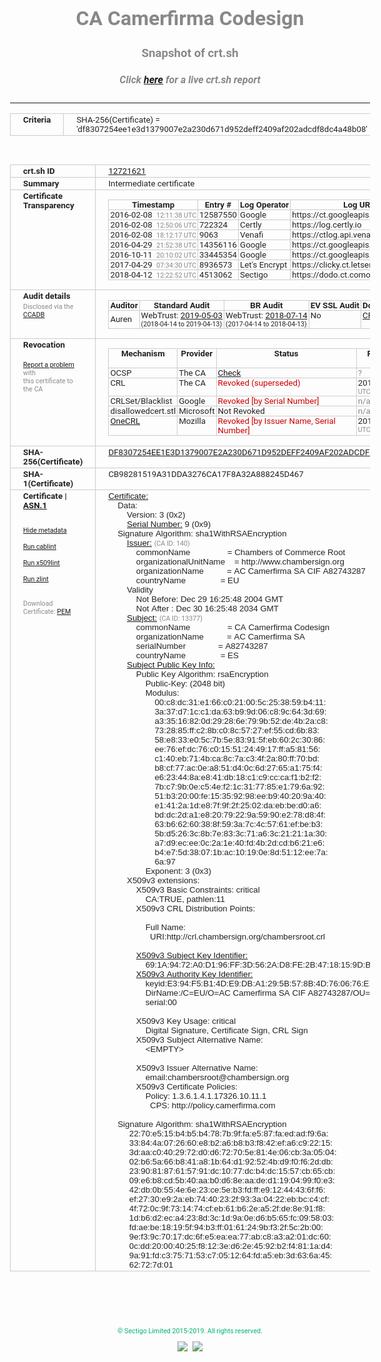 # CA Camerfirma Codesign
### Snapshot of crt.sh
##### Click [here](https://crt.sh/?q=DF8307254EE1E3D1379007E2A230D671D952DEFF2409AF202ADCDF8DC4A48B08) for a live crt.sh report

---
<!DOCTYPE HTML PUBLIC "-//W3C//DTD HTML 4.0 Transitional//EN">
<HTML>
<HEAD>
  <META http-equiv="Content-Type" content="text/html; charset=UTF-8">
  <TITLE>crt.sh | df8307254ee1e3d1379007e2a230d671d952deff2409af202adcdf8dc4a48b08</TITLE>
  <META name="description" content="Free CT Log Certificate Search Tool from Sectigo (formerly Comodo CA)">
  <META name="keywords" content="crt.sh, CT, Certificate Transparency, Certificate Search, SSL Certificate, Sectigo, Comodo CA">
  <LINK href="//fonts.googleapis.com/css?family=Roboto+Mono|Roboto:400,400i,700,700i" rel="stylesheet">
  <STYLE type="text/css">
    a {
      white-space: nowrap;
    }
    body {
      color: #888888;
      font: 12pt Roboto, sans-serif;
      padding-top: 10px;
      text-align: center
    }
    form {
      margin: 0px
    }
    span {
      border-radius: 10px
    }
    span.heading {
      color: #888888;
      font: 12pt Roboto, sans-serif
    }
    span.title {
      background-color: #00B373;
      color: #FFFFFF;
      font: bold 18pt Roboto, sans-serif;
      padding: 0px 5px
    }
    span.text {
      color: #888888;
      font: 10pt Roboto, sans-serif
    }
    span.whiteongrey {
      background-color: #D9D9D6;
      color: #FFFFFF;
      font: bold 18pt Roboto, sans-serif;
      padding: 0px 5px
    }
    table {
      border-collapse: collapse;
      color: #222222;
      font: 10pt Roboto, sans-serif;
      margin-left: auto;
      margin-right: auto
    }
    table.options {
      border: none;
      margin-left: 10px
    }
    td, th {
      border: 1px solid #CCCCCC;
      padding: 0px 2px;
      text-align: left;
      vertical-align: top
    }
    td.outer, th.outer {
      border: 1px solid #CCCCCC;
      padding: 2px 20px;
      text-align: left
    }
    th.heading {
      color: #888888;
      font: bold italic 12pt Roboto, sans-serif;
      padding: 20px 0px 0px;
      text-align: center
    }
    th.options, td.options {
      border: none;
      vertical-align: middle
    }
    td.text {
      font: 10pt "Roboto Mono", sans-serif;
      padding: 2px 20px
    }
    td.heading {
      border: none;
      color: #888888;
      font: 12pt Roboto, sans-serif;
      padding-top: 20px;
      text-align: center
    }
    table.lint td, th {
      text-align: center
    }
    .button {
      background-color: #00B373;
      border-radius: 10px;
      color: #FFFFFF;
      font: bold 13pt Roboto, sans-serif
    }
    .copyright {
      font: 8pt Roboto, sans-serif;
      color: #00B373
    }
    .input {
      border: 1px solid #888888;
      font-weight: bold;
      text-align: center
    }
    .small {
      font: 8pt Roboto, sans-serif;
      color: #888888
    }
    .error {
      background-color: #FFDFDF;
      color: #CC0000;
      font-weight: bold
    }
    .fatal {
      background-color: #0000AA;
      color: #FFFFFF;
      font-weight: bold
    }
    .notice {
      background-color: #FFFFDF;
      color: #606000
    }
    .warning {
      background-color: #FFEFDF;
      color: #DF6000
    }
  </STYLE>
</HEAD>
<BODY>

<TABLE>
  <TR>
    <TH class="outer">Criteria</TH>
    <TD class="outer">SHA-256(Certificate) = 'df8307254ee1e3d1379007e2a230d671d952deff2409af202adcdf8dc4a48b08'</TD>
  </TR>
</TABLE>
<BR>
<TABLE>
  <TR>
    <TH class="outer">crt.sh ID</TH>
    <TD class="outer"><A href="?id=12721621">12721621</A></TD>
  </TR>
  <TR>
    <TH class="outer">Summary</TH>
    <TD class="outer">Intermediate certificate</TD>
  </TR>
  <TR>
    <TH class="outer">Certificate<BR>Transparency</TH>
    <TD class="outer">
<TABLE class="options" style="margin-left:0px">
  <TR>
    <TH>Timestamp</TH>
    <TH>Entry #</TH>
    <TH>Log Operator</TH>
    <TH>Log URL</TH>
  </TR>
  <TR>
    <TD>2016-02-08&nbsp; <FONT class="small">12:11:38 UTC</FONT></TD>
    <TD>12587550</TD>
    <TD>Google</TD>
    <TD>https://ct.googleapis.com/pilot</TD>
  </TR>
  <TR>
    <TD>2016-02-08&nbsp; <FONT class="small">12:50:06 UTC</FONT></TD>
    <TD>722324</TD>
    <TD>Certly</TD>
    <TD>https://log.certly.io</TD>
  </TR>
  <TR>
    <TD>2016-02-08&nbsp; <FONT class="small">18:12:17 UTC</FONT></TD>
    <TD>9063</TD>
    <TD>Venafi</TD>
    <TD>https://ctlog.api.venafi.com</TD>
  </TR>
  <TR>
    <TD>2016-04-29&nbsp; <FONT class="small">21:52:38 UTC</FONT></TD>
    <TD>14356116</TD>
    <TD>Google</TD>
    <TD>https://ct.googleapis.com/rocketeer</TD>
  </TR>
  <TR>
    <TD>2016-10-11&nbsp; <FONT class="small">20:10:02 UTC</FONT></TD>
    <TD>33445354</TD>
    <TD>Google</TD>
    <TD>https://ct.googleapis.com/aviator</TD>
  </TR>
  <TR>
    <TD>2017-04-29&nbsp; <FONT class="small">07:34:30 UTC</FONT></TD>
    <TD>8936573</TD>
    <TD>Let's Encrypt</TD>
    <TD>https://clicky.ct.letsencrypt.org</TD>
  </TR>
  <TR>
    <TD>2018-04-12&nbsp; <FONT class="small">12:22:52 UTC</FONT></TD>
    <TD>4513062</TD>
    <TD>Sectigo</TD>
    <TD>https://dodo.ct.comodo.com</TD>
  </TR>
</TABLE>
    </TD>
  </TR>
  <TR>
    <TH class="outer">Audit details<BR>
      <DIV class="small" style="padding-top:3px">Disclosed via the
        <A href="//ccadb-public.secure.force.com/mozilla/PublicAllIntermediateCerts" target="_blank">CCADB</A></DIV>
    </TH>
    <TD class="outer">
<TABLE class="options" style="margin-left:0px">
  <TR>
    <TH>Auditor</TH>
    <TH>Standard Audit</TH>
    <TH>BR Audit</TH>
    <TH>EV SSL Audit</TH>
    <TH>Documents</TH>
    <TH>CCADB</TH>
    <TH>Root Owner / Certificate</TH>
  </TR>
  <TR>
    <TD style="vertical-align:middle">Auren</TD>
    <TD>WebTrust:
      <A href="https://www.cpacanada.ca/generichandlers/CPACHandler.ashx?attachmentid=230425" target="_blank">2019-05-03</A>
      <BR><FONT style="font-size:8pt">(2018-04-14 to 2019-04-13)</FONT></TD>
    <TD>WebTrust:
      <A href="https://bugzilla.mozilla.org/attachment.cgi?id=8995930" target="_blank">2018-07-14</A>
      <BR><FONT style="font-size:8pt">(2017-04-14 to 2018-04-13)</FONT></TD>
    <TD>No    <TD>
      <A href="https://www.camerfirma.com/publico/DocumentosWeb/politicas/CAMERFIRMA_CPS_EIDAS_ES_1.2.10.pdf" target="blank">CP</A>
      <A href="https://www.camerfirma.com/publico/DocumentosWeb/politicas/CAMERFIRMA_CPS_EIDAS_EN_1.2.10.pdf" target="blank">CPS</A>
    </TD>
    <TD><A href="//ccadb.force.com/001o000000x58TtAAI" target="_blank">001o000000x58TtAAI</A></TD>
    <TD><A href="/?id=1251">AC Camerfirma, S.A.</A></TD>
  </TR>
</TABLE>
    </TD>
  </TR>
  <TR>
    <TH class="outer">Revocation<BR><BR>
      <DIV class="small" style="padding-top:3px"><A href="?id=12721621&opt=problemreporting">Report a problem</A> with<BR>this certificate to the CA</DIV></TH>
    <TD class="outer">
      <TABLE class="options" style="margin-left:0px">
        <TR>
          <TH>Mechanism</TH>
          <TH>Provider</TH>
          <TH>Status</TH>
          <TH>Revocation Date</TH>
          <TH>Last Observed in CRL</TH>
          <TH>Last Checked <SPAN style="color:#CC0000;vertical-align:middle;font-size:70%;font-weight:normal">(Error)</SPAN></TH>
        </TR>
        <TR>
          <TD>OCSP</TD>
          <TD>The CA</TD>
          <TD><A href="?id=12721621&opt=ocsp">Check</A></TD>
          <TD><SPAN style="color:#888888">?</SPAN></TD>
          <TD><SPAN style="color:#888888">n/a</SPAN></TD>
          <TD><SPAN style="color:#888888">?</SPAN></TD>
        </TR>
        <TR>
          <TD>CRL</TD>
          <TD>The CA</TD>
          <TD><SPAN style="color:#CC0000">Revoked (superseded)</SPAN></TD><TD>2018-12-18&nbsp; <FONT class="small">09:21:42 UTC</FONT></TD><TD>2019-02-19&nbsp; <FONT class="small">13:16:45 UTC</FONT></TD><TD>2019-12-04&nbsp; <FONT class="small">16:50:07 UTC</FONT></TD>
        </TR>
        <TR>
          <TD>CRLSet/Blacklist</TD>
          <TD>Google</TD>
          <TD><SPAN style="color:#CC0000">Revoked [by Serial Number]</SPAN></TD>
          <TD><SPAN style="color:#888888">n/a</SPAN></TD>
          <TD><SPAN style="color:#888888">n/a</SPAN></TD>
          <TD><SPAN style="color:#888888">n/a</SPAN></TD>
        </TR>
        <TR>
          <TD>disallowedcert.stl</TD>
          <TD>Microsoft</TD>
          <TD>Not Revoked</TD>
          <TD><SPAN style="color:#888888">n/a</SPAN></TD>
          <TD><SPAN style="color:#888888">n/a</SPAN></TD>
          <TD><SPAN style="color:#888888">n/a</SPAN></TD>
        </TR>
        <TR>
          <TD><A href="/mozilla-onecrl" target="_blank">OneCRL</A></TD>
          <TD>Mozilla</TD>
          <TD><SPAN style="color:#CC0000">Revoked [by Issuer Name, Serial Number]</SPAN></TD><TD>2019-01-18&nbsp; <FONT class="small">11:45:13 UTC</FONT></TD>
          <TD><SPAN style="color:#888888">n/a</SPAN></TD>
          <TD><SPAN style="color:#888888">n/a</SPAN></TD>
        </TR>
      </TABLE>
    </TD>
  </TR>
  <TR>
    <TH class="outer">SHA-256(Certificate)</TH>
    <TD class="outer"><A href="//censys.io/certificates/df8307254ee1e3d1379007e2a230d671d952deff2409af202adcdf8dc4a48b08">DF8307254EE1E3D1379007E2A230D671D952DEFF2409AF202ADCDF8DC4A48B08</A></TD>
  </TR>
  <TR>
    <TH class="outer">SHA-1(Certificate)</TH>
    <TD class="outer">CB98281519A31DDA3276CA17F8A32A888245D467</TD>
  </TR>
  <TR>
    <TH class="outer">Certificate | <A href="?asn1=12721621">ASN.1</A>
      <SPAN class="small"><BR>
      <BR><BR><A href="?id=12721621&opt=nometadata">Hide metadata</A>
      <BR><BR><A href="?id=12721621&opt=cablint">Run cablint</A>
      <BR><BR><A href="?id=12721621&opt=x509lint">Run x509lint</A>
      <BR><BR><A href="?id=12721621&opt=zlint">Run zlint</A>
      <BR><BR><BR>Download Certificate: <A href="?d=12721621">PEM</A>
      </SPAN>
    </TH>
    <TD class="text"><A href="?d=12721621">Certificate:</A><BR>&nbsp;&nbsp;&nbsp;&nbsp;Data:<BR>&nbsp;&nbsp;&nbsp;&nbsp;&nbsp;&nbsp;&nbsp;&nbsp;Version:&nbsp;3&nbsp;(0x2)<BR>&nbsp;&nbsp;&nbsp;&nbsp;&nbsp;&nbsp;&nbsp;&nbsp;<A href="?serial=09">Serial&nbsp;Number:</A>&nbsp;9&nbsp;(0x9)<BR>&nbsp;&nbsp;&nbsp;&nbsp;Signature&nbsp;Algorithm:&nbsp;sha1WithRSAEncryption<BR>&nbsp;&nbsp;&nbsp;&nbsp;&nbsp;&nbsp;&nbsp;&nbsp;<A href="?caid=140">Issuer:</A> <SPAN class="small">(CA ID: 140)</SPAN><BR>&nbsp;&nbsp;&nbsp;&nbsp;&nbsp;&nbsp;&nbsp;&nbsp;&nbsp;&nbsp;&nbsp;&nbsp;commonName&nbsp;&nbsp;&nbsp;&nbsp;&nbsp;&nbsp;&nbsp;&nbsp;&nbsp;&nbsp;&nbsp;&nbsp;&nbsp;&nbsp;&nbsp;&nbsp;=&nbsp;Chambers&nbsp;of&nbsp;Commerce&nbsp;Root<BR>&nbsp;&nbsp;&nbsp;&nbsp;&nbsp;&nbsp;&nbsp;&nbsp;&nbsp;&nbsp;&nbsp;&nbsp;organizationalUnitName&nbsp;&nbsp;&nbsp;&nbsp;=&nbsp;http://www.chambersign.org<BR>&nbsp;&nbsp;&nbsp;&nbsp;&nbsp;&nbsp;&nbsp;&nbsp;&nbsp;&nbsp;&nbsp;&nbsp;organizationName&nbsp;&nbsp;&nbsp;&nbsp;&nbsp;&nbsp;&nbsp;&nbsp;&nbsp;&nbsp;=&nbsp;AC&nbsp;Camerfirma&nbsp;SA&nbsp;CIF&nbsp;A82743287<BR>&nbsp;&nbsp;&nbsp;&nbsp;&nbsp;&nbsp;&nbsp;&nbsp;&nbsp;&nbsp;&nbsp;&nbsp;countryName&nbsp;&nbsp;&nbsp;&nbsp;&nbsp;&nbsp;&nbsp;&nbsp;&nbsp;&nbsp;&nbsp;&nbsp;&nbsp;&nbsp;&nbsp;=&nbsp;EU<BR>&nbsp;&nbsp;&nbsp;&nbsp;&nbsp;&nbsp;&nbsp;&nbsp;Validity<BR>&nbsp;&nbsp;&nbsp;&nbsp;&nbsp;&nbsp;&nbsp;&nbsp;&nbsp;&nbsp;&nbsp;&nbsp;Not&nbsp;Before:&nbsp;Dec&nbsp;29&nbsp;16:25:48&nbsp;2004&nbsp;GMT<BR>&nbsp;&nbsp;&nbsp;&nbsp;&nbsp;&nbsp;&nbsp;&nbsp;&nbsp;&nbsp;&nbsp;&nbsp;Not&nbsp;After&nbsp;:&nbsp;Dec&nbsp;30&nbsp;16:25:48&nbsp;2034&nbsp;GMT<BR>&nbsp;&nbsp;&nbsp;&nbsp;&nbsp;&nbsp;&nbsp;&nbsp;<A href="?caid=13377">Subject:</A> <SPAN class="small">(CA ID: 13377)</SPAN><BR>&nbsp;&nbsp;&nbsp;&nbsp;&nbsp;&nbsp;&nbsp;&nbsp;&nbsp;&nbsp;&nbsp;&nbsp;commonName&nbsp;&nbsp;&nbsp;&nbsp;&nbsp;&nbsp;&nbsp;&nbsp;&nbsp;&nbsp;&nbsp;&nbsp;&nbsp;&nbsp;&nbsp;&nbsp;=&nbsp;CA&nbsp;Camerfirma&nbsp;Codesign<BR>&nbsp;&nbsp;&nbsp;&nbsp;&nbsp;&nbsp;&nbsp;&nbsp;&nbsp;&nbsp;&nbsp;&nbsp;organizationName&nbsp;&nbsp;&nbsp;&nbsp;&nbsp;&nbsp;&nbsp;&nbsp;&nbsp;&nbsp;=&nbsp;AC&nbsp;Camerfirma&nbsp;SA<BR>&nbsp;&nbsp;&nbsp;&nbsp;&nbsp;&nbsp;&nbsp;&nbsp;&nbsp;&nbsp;&nbsp;&nbsp;serialNumber&nbsp;&nbsp;&nbsp;&nbsp;&nbsp;&nbsp;&nbsp;&nbsp;&nbsp;&nbsp;&nbsp;&nbsp;&nbsp;&nbsp;=&nbsp;A82743287<BR>&nbsp;&nbsp;&nbsp;&nbsp;&nbsp;&nbsp;&nbsp;&nbsp;&nbsp;&nbsp;&nbsp;&nbsp;countryName&nbsp;&nbsp;&nbsp;&nbsp;&nbsp;&nbsp;&nbsp;&nbsp;&nbsp;&nbsp;&nbsp;&nbsp;&nbsp;&nbsp;&nbsp;=&nbsp;ES<BR>&nbsp;&nbsp;&nbsp;&nbsp;&nbsp;&nbsp;&nbsp;&nbsp;<A href="?spkisha256=0ce5d2685b4a973997e1c75a229da5814281f09c9f90a9e882337a3a90837fd3">Subject&nbsp;Public&nbsp;Key&nbsp;Info:</A><BR>&nbsp;&nbsp;&nbsp;&nbsp;&nbsp;&nbsp;&nbsp;&nbsp;&nbsp;&nbsp;&nbsp;&nbsp;Public&nbsp;Key&nbsp;Algorithm:&nbsp;rsaEncryption<BR>&nbsp;&nbsp;&nbsp;&nbsp;&nbsp;&nbsp;&nbsp;&nbsp;&nbsp;&nbsp;&nbsp;&nbsp;&nbsp;&nbsp;&nbsp;&nbsp;Public-Key:&nbsp;(2048&nbsp;bit)<BR>&nbsp;&nbsp;&nbsp;&nbsp;&nbsp;&nbsp;&nbsp;&nbsp;&nbsp;&nbsp;&nbsp;&nbsp;&nbsp;&nbsp;&nbsp;&nbsp;Modulus:<BR>&nbsp;&nbsp;&nbsp;&nbsp;&nbsp;&nbsp;&nbsp;&nbsp;&nbsp;&nbsp;&nbsp;&nbsp;&nbsp;&nbsp;&nbsp;&nbsp;&nbsp;&nbsp;&nbsp;&nbsp;00:c8:dc:31:e1:66:c0:21:00:5c:25:38:59:b4:11:<BR>&nbsp;&nbsp;&nbsp;&nbsp;&nbsp;&nbsp;&nbsp;&nbsp;&nbsp;&nbsp;&nbsp;&nbsp;&nbsp;&nbsp;&nbsp;&nbsp;&nbsp;&nbsp;&nbsp;&nbsp;3a:37:d7:1c:c1:da:63:b9:9d:06:c8:9c:64:3d:69:<BR>&nbsp;&nbsp;&nbsp;&nbsp;&nbsp;&nbsp;&nbsp;&nbsp;&nbsp;&nbsp;&nbsp;&nbsp;&nbsp;&nbsp;&nbsp;&nbsp;&nbsp;&nbsp;&nbsp;&nbsp;a3:35:16:82:0d:29:28:6e:79:9b:52:de:4b:2a:c8:<BR>&nbsp;&nbsp;&nbsp;&nbsp;&nbsp;&nbsp;&nbsp;&nbsp;&nbsp;&nbsp;&nbsp;&nbsp;&nbsp;&nbsp;&nbsp;&nbsp;&nbsp;&nbsp;&nbsp;&nbsp;73:28:85:ff:c2:8b:c0:8c:57:27:ef:55:cd:6b:83:<BR>&nbsp;&nbsp;&nbsp;&nbsp;&nbsp;&nbsp;&nbsp;&nbsp;&nbsp;&nbsp;&nbsp;&nbsp;&nbsp;&nbsp;&nbsp;&nbsp;&nbsp;&nbsp;&nbsp;&nbsp;58:e8:33:e0:5c:7b:5e:83:91:5f:eb:60:2c:30:86:<BR>&nbsp;&nbsp;&nbsp;&nbsp;&nbsp;&nbsp;&nbsp;&nbsp;&nbsp;&nbsp;&nbsp;&nbsp;&nbsp;&nbsp;&nbsp;&nbsp;&nbsp;&nbsp;&nbsp;&nbsp;ee:76:ef:dc:76:c0:15:51:24:49:17:ff:a5:81:56:<BR>&nbsp;&nbsp;&nbsp;&nbsp;&nbsp;&nbsp;&nbsp;&nbsp;&nbsp;&nbsp;&nbsp;&nbsp;&nbsp;&nbsp;&nbsp;&nbsp;&nbsp;&nbsp;&nbsp;&nbsp;c1:40:eb:71:4b:ca:8c:7a:c3:4f:2a:80:ff:70:bd:<BR>&nbsp;&nbsp;&nbsp;&nbsp;&nbsp;&nbsp;&nbsp;&nbsp;&nbsp;&nbsp;&nbsp;&nbsp;&nbsp;&nbsp;&nbsp;&nbsp;&nbsp;&nbsp;&nbsp;&nbsp;b8:cf:77:ac:0e:a8:51:d4:0c:6d:27:65:a1:75:f4:<BR>&nbsp;&nbsp;&nbsp;&nbsp;&nbsp;&nbsp;&nbsp;&nbsp;&nbsp;&nbsp;&nbsp;&nbsp;&nbsp;&nbsp;&nbsp;&nbsp;&nbsp;&nbsp;&nbsp;&nbsp;e6:23:44:8a:e8:41:db:18:c1:c9:cc:ca:f1:b2:f2:<BR>&nbsp;&nbsp;&nbsp;&nbsp;&nbsp;&nbsp;&nbsp;&nbsp;&nbsp;&nbsp;&nbsp;&nbsp;&nbsp;&nbsp;&nbsp;&nbsp;&nbsp;&nbsp;&nbsp;&nbsp;7b:c7:9b:0e:c5:4e:f2:1c:31:77:85:e1:79:6a:92:<BR>&nbsp;&nbsp;&nbsp;&nbsp;&nbsp;&nbsp;&nbsp;&nbsp;&nbsp;&nbsp;&nbsp;&nbsp;&nbsp;&nbsp;&nbsp;&nbsp;&nbsp;&nbsp;&nbsp;&nbsp;51:b3:20:00:fe:15:35:92:98:ee:b9:40:20:9a:40:<BR>&nbsp;&nbsp;&nbsp;&nbsp;&nbsp;&nbsp;&nbsp;&nbsp;&nbsp;&nbsp;&nbsp;&nbsp;&nbsp;&nbsp;&nbsp;&nbsp;&nbsp;&nbsp;&nbsp;&nbsp;e1:41:2a:1d:e8:7f:9f:2f:25:02:da:eb:be:d0:a6:<BR>&nbsp;&nbsp;&nbsp;&nbsp;&nbsp;&nbsp;&nbsp;&nbsp;&nbsp;&nbsp;&nbsp;&nbsp;&nbsp;&nbsp;&nbsp;&nbsp;&nbsp;&nbsp;&nbsp;&nbsp;bd:dc:2d:a1:e8:20:79:22:9a:59:90:e2:78:d8:4f:<BR>&nbsp;&nbsp;&nbsp;&nbsp;&nbsp;&nbsp;&nbsp;&nbsp;&nbsp;&nbsp;&nbsp;&nbsp;&nbsp;&nbsp;&nbsp;&nbsp;&nbsp;&nbsp;&nbsp;&nbsp;63:b6:62:60:38:8f:59:3a:7c:4c:57:61:ef:be:b3:<BR>&nbsp;&nbsp;&nbsp;&nbsp;&nbsp;&nbsp;&nbsp;&nbsp;&nbsp;&nbsp;&nbsp;&nbsp;&nbsp;&nbsp;&nbsp;&nbsp;&nbsp;&nbsp;&nbsp;&nbsp;5b:d5:26:3c:8b:7e:83:3c:71:a6:3c:21:21:1a:30:<BR>&nbsp;&nbsp;&nbsp;&nbsp;&nbsp;&nbsp;&nbsp;&nbsp;&nbsp;&nbsp;&nbsp;&nbsp;&nbsp;&nbsp;&nbsp;&nbsp;&nbsp;&nbsp;&nbsp;&nbsp;a7:d9:ec:ee:0c:2a:1e:40:fd:4b:2d:cd:b6:21:e6:<BR>&nbsp;&nbsp;&nbsp;&nbsp;&nbsp;&nbsp;&nbsp;&nbsp;&nbsp;&nbsp;&nbsp;&nbsp;&nbsp;&nbsp;&nbsp;&nbsp;&nbsp;&nbsp;&nbsp;&nbsp;b4:e7:5d:38:07:1b:ac:10:19:0e:8d:51:12:ee:7a:<BR>&nbsp;&nbsp;&nbsp;&nbsp;&nbsp;&nbsp;&nbsp;&nbsp;&nbsp;&nbsp;&nbsp;&nbsp;&nbsp;&nbsp;&nbsp;&nbsp;&nbsp;&nbsp;&nbsp;&nbsp;6a:97<BR>&nbsp;&nbsp;&nbsp;&nbsp;&nbsp;&nbsp;&nbsp;&nbsp;&nbsp;&nbsp;&nbsp;&nbsp;&nbsp;&nbsp;&nbsp;&nbsp;Exponent:&nbsp;3&nbsp;(0x3)<BR>&nbsp;&nbsp;&nbsp;&nbsp;&nbsp;&nbsp;&nbsp;&nbsp;X509v3&nbsp;extensions:<BR>&nbsp;&nbsp;&nbsp;&nbsp;&nbsp;&nbsp;&nbsp;&nbsp;&nbsp;&nbsp;&nbsp;&nbsp;X509v3&nbsp;Basic&nbsp;Constraints:&nbsp;critical<BR>&nbsp;&nbsp;&nbsp;&nbsp;&nbsp;&nbsp;&nbsp;&nbsp;&nbsp;&nbsp;&nbsp;&nbsp;&nbsp;&nbsp;&nbsp;&nbsp;CA:TRUE,&nbsp;pathlen:11<BR>&nbsp;&nbsp;&nbsp;&nbsp;&nbsp;&nbsp;&nbsp;&nbsp;&nbsp;&nbsp;&nbsp;&nbsp;X509v3&nbsp;CRL&nbsp;Distribution&nbsp;Points:&nbsp;<BR><BR>&nbsp;&nbsp;&nbsp;&nbsp;&nbsp;&nbsp;&nbsp;&nbsp;&nbsp;&nbsp;&nbsp;&nbsp;&nbsp;&nbsp;&nbsp;&nbsp;Full&nbsp;Name:<BR>&nbsp;&nbsp;&nbsp;&nbsp;&nbsp;&nbsp;&nbsp;&nbsp;&nbsp;&nbsp;&nbsp;&nbsp;&nbsp;&nbsp;&nbsp;&nbsp;&nbsp;&nbsp;URI:http://crl.chambersign.org/chambersroot.crl<BR><BR>&nbsp;&nbsp;&nbsp;&nbsp;&nbsp;&nbsp;&nbsp;&nbsp;&nbsp;&nbsp;&nbsp;&nbsp;<A href="?ski=691a9472a0d196ff3d562ad8fe2b4718159db0ee">X509v3&nbsp;Subject&nbsp;Key&nbsp;Identifier:</A><BR>&nbsp;&nbsp;&nbsp;&nbsp;&nbsp;&nbsp;&nbsp;&nbsp;&nbsp;&nbsp;&nbsp;&nbsp;&nbsp;&nbsp;&nbsp;&nbsp;69:1A:94:72:A0:D1:96:FF:3D:56:2A:D8:FE:2B:47:18:15:9D:B0:EE<BR>&nbsp;&nbsp;&nbsp;&nbsp;&nbsp;&nbsp;&nbsp;&nbsp;&nbsp;&nbsp;&nbsp;&nbsp;<A href="?ski=e394f5b14de9dba1295b578b4d760676e1d1a28a">X509v3&nbsp;Authority&nbsp;Key&nbsp;Identifier:</A><BR>&nbsp;&nbsp;&nbsp;&nbsp;&nbsp;&nbsp;&nbsp;&nbsp;&nbsp;&nbsp;&nbsp;&nbsp;&nbsp;&nbsp;&nbsp;&nbsp;keyid:E3:94:F5:B1:4D:E9:DB:A1:29:5B:57:8B:4D:76:06:76:E1:D1:A2:8A<BR>&nbsp;&nbsp;&nbsp;&nbsp;&nbsp;&nbsp;&nbsp;&nbsp;&nbsp;&nbsp;&nbsp;&nbsp;&nbsp;&nbsp;&nbsp;&nbsp;DirName:/C=EU/O=AC&nbsp;Camerfirma&nbsp;SA&nbsp;CIF&nbsp;A82743287/OU=http://www.chambersign.org/CN=Chambers&nbsp;of&nbsp;Commerce&nbsp;Root<BR>&nbsp;&nbsp;&nbsp;&nbsp;&nbsp;&nbsp;&nbsp;&nbsp;&nbsp;&nbsp;&nbsp;&nbsp;&nbsp;&nbsp;&nbsp;&nbsp;serial:00<BR><BR>&nbsp;&nbsp;&nbsp;&nbsp;&nbsp;&nbsp;&nbsp;&nbsp;&nbsp;&nbsp;&nbsp;&nbsp;X509v3&nbsp;Key&nbsp;Usage:&nbsp;critical<BR>&nbsp;&nbsp;&nbsp;&nbsp;&nbsp;&nbsp;&nbsp;&nbsp;&nbsp;&nbsp;&nbsp;&nbsp;&nbsp;&nbsp;&nbsp;&nbsp;Digital&nbsp;Signature,&nbsp;Certificate&nbsp;Sign,&nbsp;CRL&nbsp;Sign<BR>&nbsp;&nbsp;&nbsp;&nbsp;&nbsp;&nbsp;&nbsp;&nbsp;&nbsp;&nbsp;&nbsp;&nbsp;X509v3&nbsp;Subject&nbsp;Alternative&nbsp;Name:&nbsp;<BR>&nbsp;&nbsp;&nbsp;&nbsp;&nbsp;&nbsp;&nbsp;&nbsp;&nbsp;&nbsp;&nbsp;&nbsp;&nbsp;&nbsp;&nbsp;&nbsp;&lt;EMPTY&gt;<BR><BR>&nbsp;&nbsp;&nbsp;&nbsp;&nbsp;&nbsp;&nbsp;&nbsp;&nbsp;&nbsp;&nbsp;&nbsp;X509v3&nbsp;Issuer&nbsp;Alternative&nbsp;Name:&nbsp;<BR>&nbsp;&nbsp;&nbsp;&nbsp;&nbsp;&nbsp;&nbsp;&nbsp;&nbsp;&nbsp;&nbsp;&nbsp;&nbsp;&nbsp;&nbsp;&nbsp;email:chambersroot@chambersign.org<BR>&nbsp;&nbsp;&nbsp;&nbsp;&nbsp;&nbsp;&nbsp;&nbsp;&nbsp;&nbsp;&nbsp;&nbsp;X509v3&nbsp;Certificate&nbsp;Policies:&nbsp;<BR>&nbsp;&nbsp;&nbsp;&nbsp;&nbsp;&nbsp;&nbsp;&nbsp;&nbsp;&nbsp;&nbsp;&nbsp;&nbsp;&nbsp;&nbsp;&nbsp;Policy:&nbsp;1.3.6.1.4.1.17326.10.11.1<BR>&nbsp;&nbsp;&nbsp;&nbsp;&nbsp;&nbsp;&nbsp;&nbsp;&nbsp;&nbsp;&nbsp;&nbsp;&nbsp;&nbsp;&nbsp;&nbsp;&nbsp;&nbsp;CPS:&nbsp;http://policy.camerfirma.com<BR><BR>&nbsp;&nbsp;&nbsp;&nbsp;Signature&nbsp;Algorithm:&nbsp;sha1WithRSAEncryption<BR>&nbsp;&nbsp;&nbsp;&nbsp;&nbsp;&nbsp;&nbsp;&nbsp;&nbsp;22:70:e5:15:b4:b5:b4:78:7b:9f:fa:e5:87:fa:ed:ad:f9:6a:<BR>&nbsp;&nbsp;&nbsp;&nbsp;&nbsp;&nbsp;&nbsp;&nbsp;&nbsp;33:84:4a:07:26:60:e8:b2:a6:b8:b3:f8:42:ef:a6:c9:22:15:<BR>&nbsp;&nbsp;&nbsp;&nbsp;&nbsp;&nbsp;&nbsp;&nbsp;&nbsp;3d:aa:c0:40:29:72:d0:d6:72:70:5e:81:4e:06:cb:3a:05:04:<BR>&nbsp;&nbsp;&nbsp;&nbsp;&nbsp;&nbsp;&nbsp;&nbsp;&nbsp;02:b6:5a:66:b8:41:a8:1b:64:d1:92:52:4b:d9:f0:f6:2d:db:<BR>&nbsp;&nbsp;&nbsp;&nbsp;&nbsp;&nbsp;&nbsp;&nbsp;&nbsp;23:90:81:87:61:57:91:dc:10:77:dc:b4:dc:15:57:cb:65:cb:<BR>&nbsp;&nbsp;&nbsp;&nbsp;&nbsp;&nbsp;&nbsp;&nbsp;&nbsp;09:e6:b8:cd:5b:40:aa:b0:d6:8e:aa:de:d1:19:04:99:f0:e3:<BR>&nbsp;&nbsp;&nbsp;&nbsp;&nbsp;&nbsp;&nbsp;&nbsp;&nbsp;42:db:0b:55:4e:6e:23:ce:5e:b3:fd:ff:e9:12:44:43:6f:f6:<BR>&nbsp;&nbsp;&nbsp;&nbsp;&nbsp;&nbsp;&nbsp;&nbsp;&nbsp;ef:27:30:e9:2a:eb:74:40:23:2f:93:3a:04:22:eb:bc:c4:cf:<BR>&nbsp;&nbsp;&nbsp;&nbsp;&nbsp;&nbsp;&nbsp;&nbsp;&nbsp;4f:72:0c:9f:73:14:74:cf:eb:61:b6:2e:a5:2f:de:8e:91:f8:<BR>&nbsp;&nbsp;&nbsp;&nbsp;&nbsp;&nbsp;&nbsp;&nbsp;&nbsp;1d:b6:d2:ec:a4:23:8d:3c:1d:9a:0e:d6:b5:65:fc:09:58:03:<BR>&nbsp;&nbsp;&nbsp;&nbsp;&nbsp;&nbsp;&nbsp;&nbsp;&nbsp;fd:ae:be:18:19:5f:94:b3:ff:01:61:24:9b:f3:2f:5c:2b:00:<BR>&nbsp;&nbsp;&nbsp;&nbsp;&nbsp;&nbsp;&nbsp;&nbsp;&nbsp;9e:f3:9c:70:17:dc:6f:e5:ea:ea:77:ab:c8:a3:a2:01:dc:60:<BR>&nbsp;&nbsp;&nbsp;&nbsp;&nbsp;&nbsp;&nbsp;&nbsp;&nbsp;0c:dd:20:00:40:25:f8:12:3e:d6:2e:45:92:b2:f4:81:1a:d4:<BR>&nbsp;&nbsp;&nbsp;&nbsp;&nbsp;&nbsp;&nbsp;&nbsp;&nbsp;9a:91:fd:c3:75:71:53:c7:05:12:64:fd:a5:eb:3d:63:6a:45:<BR>&nbsp;&nbsp;&nbsp;&nbsp;&nbsp;&nbsp;&nbsp;&nbsp;&nbsp;62:72:7d:01<BR>    </TD>
  </TR>
</TABLE>

  <BR><BR><BR>

  <P class="copyright">&copy; Sectigo Limited 2015-2019. All rights reserved.</P>
  <DIV>
    <A href="https://sectigo.com/"><IMG src="/sectigo_s.png"></A>
    &nbsp;<A href="https://github.com/crtsh"><IMG src="/GitHub-Mark-32px.png"></A>
  </DIV>
</BODY>
</HTML>
